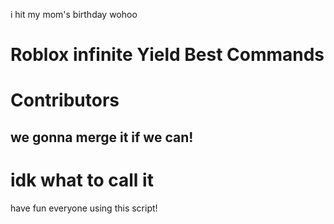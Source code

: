 i hit my mom's birthday wohoo

# Roblox infinite Yield Best Commands

# Contributors

## we gonna merge it if we can!

# idk what to call it

have fun everyone using this script!
